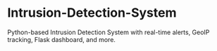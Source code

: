 # Intrusion-Detection-System
Python-based Intrusion Detection System with real-time alerts, GeoIP tracking, Flask dashboard, and more.
